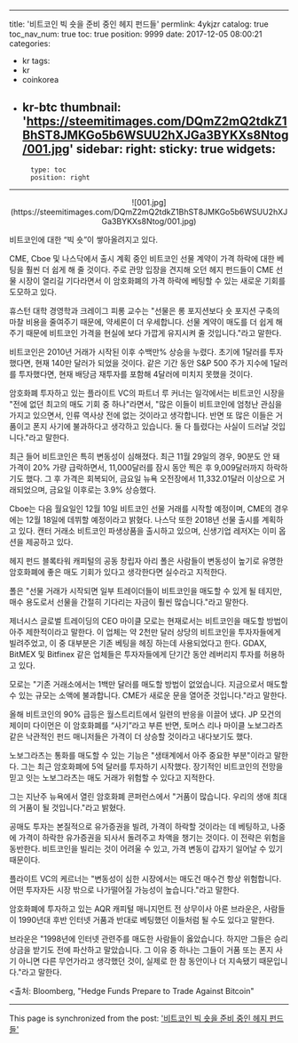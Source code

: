 
---
title: '비트코인 빅 숏을 준비 중인 헤지 펀드들'
permlink: 4ykjzr
catalog: true
toc_nav_num: true
toc: true
position: 9999
date: 2017-12-05 08:00:21
categories:
- kr
tags:
- kr
- coinkorea
- kr-btc
thumbnail: 'https://steemitimages.com/DQmZ2mQ2tdkZ1BhST8JMKGo5b6WSUU2hXJGa3BYKXs8Ntog/001.jpg'
sidebar:
    right:
        sticky: true
widgets:
    -
        type: toc
        position: right
---


<center>
![001.jpg](https://steemitimages.com/DQmZ2mQ2tdkZ1BhST8JMKGo5b6WSUU2hXJGa3BYKXs8Ntog/001.jpg)
</center>

비트코인에 대한 “빅 숏”이 쌓아올려지고 있다.

CME, Cboe 및 나스닥에서 출시 계획 중인 비트코인 선물 계약이 가격 하락에 대한 베팅을 훨씬 더 쉽게 해 줄 것이다.  주로 관망 입장을 견지해 오던 헤지 펀드들이 CME 선물 시장이 열리길 기다라면서 이 암호화폐의 가격 하락에 베팅할 수 있는 새로운 기회를 도모하고 있다. 

휴스턴 대학 경영학과 크레이그 피롱 교수는 "선물은 롱 포지션보다 숏 포지션 구축의 마찰 비용을 줄여주기 때문에, 약세론이 더 우세합니다.  선물 계약이 매도를 더 쉽게 해주기 때문에 비트코인 가격을 현실에 보다 가깝게 유지시켜 줄 것입니다."라고 말한다.

비트코인은 2010년 거래가 시작된 이후 수백만% 상승을 누렸다. 초기에 1달러를 투자했다면, 현재 140만 달러가 되었을 것이다.  같은 기간 동안 S&P 500 주가 지수에 1달러를 투자했다면, 현재 배당금 재투자를 포함해 4달러에 미치지 못했을 것이다. 

암호화폐 투자하고 있는 플라이트 VC의 파트너  루 커너는 일각에서는 비트코인 시장을 "전에 없던 최고의 매도 기회 중 하나"라면서, "많은 이들이 비트코인에 엄청난 관심을 가지고 있으면서, 인류 역사상 전에 없는 것이라고 생각합니다. 반면 또 많은 이들은 거품이고 폰지 사기에 불과하다고 생각하고 있습니다.  둘 다 틀렸다는 사실이 드러날 것입니다."라고 말한다. 

최근 들어 비트코인은 특히 변동성이 심해졌다. 최근 11월 29일의 경우, 90분도 안 돼 가격이 20% 가량 급락하면서, 11,000달러를 잠시 동안 찍은 후 9,009달러까지 하락하기도 했다. 그 후 가격은 회복되어, 금요일 뉴욕 오전장에서 11,332.01달러 이상으로 거래되었으며, 금요일 이후로는 3.9% 상승했다.

Cboe는 다음 월요일인 12월 10일 비트코인 선물 거래를 시작할 예정이며, CME의 경우에는 12월 18일에 데뷔할 예정이라고 밝혔다.  나스닥 또한 2018년 선물 출시를 계획하고 있다. 캔터 거래소 비트코인 파생상품을 출시하고 있으며, 신생기업 레저X는 이미 옵션을 제공하고 있다. 

헤지 펀드 블록타워 캐피털의 공동 창립자 아리 폴은 사람들이 변동성이 높기로 유명한 암호화폐에 좋은 매도 기회가 있다고 생각한다면 실수라고 지적한다.

폴은 "선물 거래가 시작되면 일부 트레이더들이 비트코인을 매도할 수 있게 될 테지만, 매수 용도로서 선물을 간절히 기다리는 자금이 훨씬 많습니다."라고 말한다. 

제너시스 글로벌 트레이딩의 CEO 마이클 모로는 현재로서는 비트코인을 매도할 방법이 아주 제한적이라고 말한다.  이 업체는 약 2천만 달러 상당의 비트코인을 투자자들에게 빌려주었고, 이 중 대부분은 기존 베팅을 헤징 하는데 사용되었다고 한다.  GDAX, BitMEX 및 Bitfinex 같은 업체들은 투자자들에게 단기간 동안 레버리지 투자를 허용하고 있다. 

모로는 "기존 거래소에서는 1백만 달러를 매도할 방법이 없었습니다.  지금으로서 매도할 수 있는 규모는 소액에 불과합니다.  CME가 새로운 문을 열어준 것입니다."라고 말한다.

올해 비트코인의 90% 급등은 월스트리트에서 일련의 반응을 이끌어 냈다. JP 모건의 제이미 다이먼은 이 암호화폐를 “사기”라고 부른 반면, 토머스 리나 마이클 노보그라츠 같은 낙관적인 펀드 매니저들은 가격이 더 상승할 것이라고 내다보기도 했다. 

노보그라츠는 통화를 매도할 수 있는 기능은 "생태계에서 아주 중요한 부분"이라고 말한다.  그는 최근 암호화폐에 5억 달러를 투자하기 시작했다.  장기적인 비트코인의 전망을 믿고 잇는 노보그라츠는 매도 거래가 위험할 수 있다고 지적한다.

그는 지난주 뉴욕에서 열린 암호화폐 콘퍼런스에서 "거품이 많습니다. 우리의 생애 최대의 거품이 될 것입니다."라고 밝혔다.

공매도 투자는 본질적으로 유가증권을 빌려, 가격이 하락할 것이라는 데 베팅하고, 나중에 가격이 하락한 유가증권을 되사서 돌려주고 차액을 챙기는 것이다.  이 전략은 위험을 동반한다.  비트코인을 빌리는 것이 어려울 수 있고, 가격 변동이 갑자기 일어날 수 있기 때문이다. 

플라이트 VC의 케르너는 "변동성이 심한 시장에서는 매도건 매수건 항상 위험합니다. 어떤 투자자든 시장 밖으로 나가떨어질 가능성이 높습니다."라고 말한다.

암호화폐에 투자하고 있는 AQR 캐피털 매니지먼트 전 상무이사 아론 브라운은, 사람들이 1990년대 후반 인터넷 거품과 반대로 베팅했던 이들처럼 될 수도 있다고 말한다.

브라운은 "1998년에 인터넷 관련주를 매도한 사람들이 옳았습니다.  하지만 그들은 승리 상금을 받기도 전에 파산하고 말았습니다. 그 이유 중 하나는 그들이 거품 또는 폰지 사기 아니면 다른 무언가라고 생각했던 것이, 실제로 한 참 동안이나 더 지속됐기 때문입니다."라고 말한다.

<출처: Bloomberg, "Hedge Funds Prepare to Trade Against Bitcoin"

- - -

This page is synchronized from the post: ['비트코인 빅 숏을 준비 중인 헤지 펀드들'](https://steemit.com/@pius.pius/4ykjzr)
